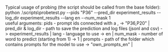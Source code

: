 Typical usage of probing (the script should be called from the base folder):
python .\scripts\probetest.py --pids "P36" --pred_dir experiment_results --log_dir experiment_results --lang en --num_mask 1   
useful arguments:
pids - prompt ids connected with a , -> "P36,P20" |
pred_dir & log_dir - path to save the prediction and log files (jsonl and csv) -> experiment_results |
lang - language to use -> en |
num_mask - number of word to predict (starting from 1) -> 1 |
prompts - path of the folder which contains prompts for the model to use -> "own_prompts_en" |
